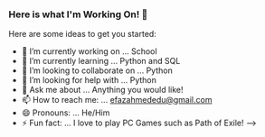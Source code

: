 ### Here is what I'm Working On! 👋

Here are some ideas to get you started:

- 🔭 I’m currently working on ... School
- 🌱 I’m currently learning ... Python and SQL
- 👯 I’m looking to collaborate on ... Python
- 🤔 I’m looking for help with ... Python
- 💬 Ask me about ... Anything you would like!
- 📫 How to reach me: ... efazahmededu@gmail.com
- 😄 Pronouns: ... He/Him
- ⚡ Fun fact: ... I love to play PC Games such as Path of Exile!
-->

